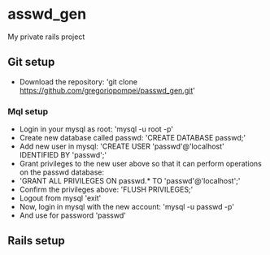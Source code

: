 # asswd_gen
My private rails project

## Git setup
* Download the repository: 'git clone https://github.com/gregoriopompei/passwd_gen.git'
  
### Mql setup
* Login in your mysql as root: 'mysql -u root -p' 
* Create new database called passwd: 'CREATE DATABASE passwd;'
* Add new user in mysql: 'CREATE USER 'passwd'@'localhost' IDENTIFIED BY 'passwd';'
* Grant privileges to the new user above so that it can perform operations on the passwd database: 
* 'GRANT ALL PRIVILEGES ON passwd.* TO 'passwd'@'localhost';'
* Confirm the privileges above: 'FLUSH PRIVILEGES;'
* Logout from mysql 'exit'
* Now, login in mysql with the new account: 'mysql -u passwd -p'
* And use for password 'passwd'

## Rails setup
